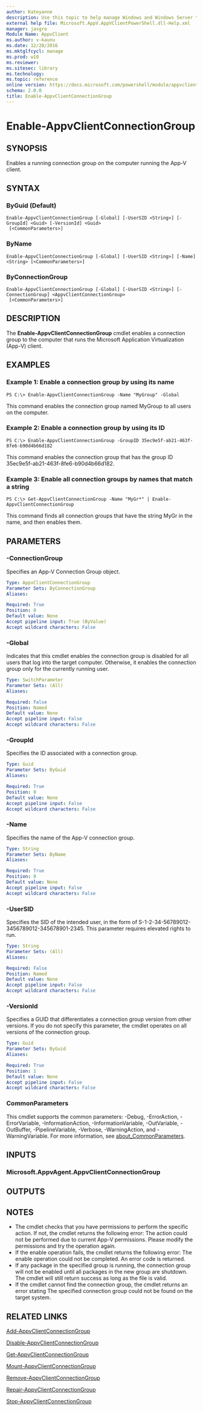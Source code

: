 ```yaml
---
author: Kateyanne
description: Use this topic to help manage Windows and Windows Server technologies with Windows PowerShell.
external help file: Microsoft.AppV.AppVClientPowerShell.dll-Help.xml
manager: jasgro
Module Name: AppvClient
ms.author: v-kaunu
ms.date: 12/20/2016
ms.mktglfcycl: manage
ms.prod: w10
ms.reviewer: 
ms.sitesec: library
ms.technology: 
ms.topic: reference
online version: https://docs.microsoft.com/powershell/module/appvclient/enable-appvclientconnectiongroup?view=windowsserver2019-ps&wt.mc_id=ps-gethelp
schema: 2.0.0
title: Enable-AppvClientConnectionGroup
---
```


# Enable-AppvClientConnectionGroup

## SYNOPSIS
Enables a running connection group on the computer running the App-V client.

## SYNTAX

### ByGuid (Default)
```
Enable-AppvClientConnectionGroup [-Global] [-UserSID <String>] [-GroupId] <Guid> [-VersionId] <Guid>
 [<CommonParameters>]
```

### ByName
```
Enable-AppvClientConnectionGroup [-Global] [-UserSID <String>] [-Name] <String> [<CommonParameters>]
```

### ByConnectionGroup
```
Enable-AppvClientConnectionGroup [-Global] [-UserSID <String>] [-ConnectionGroup] <AppvClientConnectionGroup>
 [<CommonParameters>]
```

## DESCRIPTION
The **Enable-AppvClientConnectionGroup** cmdlet enables a connection group to the computer that runs the Microsoft Application Virtualization (App-V) client.

## EXAMPLES

### Example 1: Enable a connection group by using its name
```
PS C:\> Enable-AppvClientConnectionGroup -Name "MyGroup" -Global
```

This command enables the connection group named MyGroup to all users on the computer.

### Example 2: Enable a connection group by using its ID
```
PS C:\> Enable-AppvClientConnectionGroup -GroupID 35ec9e5f-ab21-463f-8fe6-b90d4b66d182
```

This command enables the connection group that has the group ID 35ec9e5f-ab21-463f-8fe6-b90d4b66d182.

### Example 3: Enable all connection groups by names that match a string
```
PS C:\> Get-AppvClientConnectionGroup -Name "MyGr*" | Enable-AppvClientConnectionGroup
```

This command finds all connection groups that have the string MyGr in the name, and then enables them.

## PARAMETERS

### -ConnectionGroup
Specifies an App-V Connection Group object.

```yaml
Type: AppvClientConnectionGroup
Parameter Sets: ByConnectionGroup
Aliases: 

Required: True
Position: 0
Default value: None
Accept pipeline input: True (ByValue)
Accept wildcard characters: False
```

### -Global
Indicates that this cmdlet enables the connection group is disabled for all users that log into the target computer.
Otherwise, it enables the connection group only for the currently running user.

```yaml
Type: SwitchParameter
Parameter Sets: (All)
Aliases: 

Required: False
Position: Named
Default value: None
Accept pipeline input: False
Accept wildcard characters: False
```

### -GroupId
Specifies the ID associated with a connection group.

```yaml
Type: Guid
Parameter Sets: ByGuid
Aliases: 

Required: True
Position: 0
Default value: None
Accept pipeline input: False
Accept wildcard characters: False
```

### -Name
Specifies the name of the App-V connection group.

```yaml
Type: String
Parameter Sets: ByName
Aliases: 

Required: True
Position: 0
Default value: None
Accept pipeline input: False
Accept wildcard characters: False
```

### -UserSID
Specifies the SID of the intended user, in the form of S-1-2-34-56789012-3456789012-345678901-2345.
This parameter requires elevated rights to run.

```yaml
Type: String
Parameter Sets: (All)
Aliases: 

Required: False
Position: Named
Default value: None
Accept pipeline input: False
Accept wildcard characters: False
```

### -VersionId
Specifies a GUID that differentiates a connection group version from other versions.
If you do not specify this parameter, the cmdlet operates on all versions of the connection group.

```yaml
Type: Guid
Parameter Sets: ByGuid
Aliases: 

Required: True
Position: 1
Default value: None
Accept pipeline input: False
Accept wildcard characters: False
```

### CommonParameters
This cmdlet supports the common parameters: -Debug, -ErrorAction, -ErrorVariable, -InformationAction, -InformationVariable, -OutVariable, -OutBuffer, -PipelineVariable, -Verbose, -WarningAction, and -WarningVariable. For more information, see [about_CommonParameters](https://go.microsoft.com/fwlink/?LinkID=113216).

## INPUTS

### Microsoft.AppvAgent.AppvClientConnectionGroup

## OUTPUTS

## NOTES
* The cmdlet checks that you have permissions to perform the specific action. If not, the cmdlet returns the following error: The action could not be performed due to current App-V permissions. Please modify the permissions and try the operation again.
* If the enable operation fails, the cmdlet returns the following error: The enable operation could not be completed. An error code is returned.
* If any package in the specified group is running, the connection group will not be enabled until all packages in the new group are shutdown. The cmdlet will still return success as long as the file is valid.
* If the cmdlet cannot find the connection group, the cmdlet returns an error stating The specified connection group could not be found on the target system.

## RELATED LINKS

[Add-AppvClientConnectionGroup](./Add-AppvClientConnectionGroup.md)

[Disable-AppvClientConnectionGroup](./Disable-AppvClientConnectionGroup.md)

[Get-AppvClientConnectionGroup](./Get-AppvClientConnectionGroup.md)

[Mount-AppvClientConnectionGroup](./Mount-AppvClientConnectionGroup.md)

[Remove-AppvClientConnectionGroup](./Remove-AppvClientConnectionGroup.md)

[Repair-AppvClientConnectionGroup](./Repair-AppvClientConnectionGroup.md)

[Stop-AppvClientConnectionGroup](./Stop-AppvClientConnectionGroup.md)

